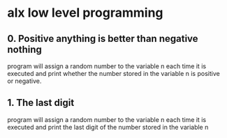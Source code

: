 # alx low level programming
## 0. Positive anything is better than negative nothing
program will assign a random number to the variable n each time it is executed and print whether the number stored in the variable n is positive or negative.
## 1. The last digit
program will assign a random number to the variable n each time it is executed and print the last digit of the number stored in the variable n
